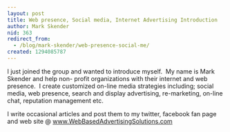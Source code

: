 ```yaml
---
layout: post
title: Web presence, Social media, Internet Advertising Introduction
author: Mark Skender
nid: 363
redirect_from:
  - /blog/mark-skender/web-presence-social-me/
created: 1294085787
---
```

<p>I just joined the group and wanted to introduce myself.&nbsp; My name is Mark Skender and help non- profit organizations with their internet and web presence.&nbsp; I create customized on-line media strategies including; social media, web presence, search and display advertising, re-marketing, on-line chat, reputation management etc.</p>
<p>I write occasional articles and post them to my twitter, facebook fan page and web site @ <a href="http://www.webbasedadvertisingsolutions.com/">www.WebBasedAdvertisingSolutions.com</a> &nbsp;</p>
